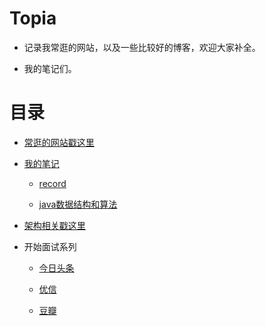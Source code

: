 # Topia

- 记录我常逛的网站，以及一些比较好的博客，欢迎大家补全。

- 我的笔记们。

# 目录

- [常逛的网站戳这里](https://github.com/PleaseCallMeCoder/Topia/blob/master/treasure/recommend.md)

- [我的笔记](https://github.com/PleaseCallMeCoder/Topia/tree/master/notes)

  - [record](https://github.com/PleaseCallMeCoder/Topia/blob/master/notes/record.md)
  
  - [java数据结构和算法](https://github.com/PleaseCallMeCoder/LeetCodeMe)
  
- [架构相关戳这里](https://github.com/PleaseCallMeCoder/Topia/blob/master/architecture/%E6%9E%B6%E6%9E%84%E5%90%88%E9%9B%86.md)

- 开始面试系列
  
  - [今日头条](https://github.com/PleaseCallMeCoder/Topia/blob/master/startInterview/%E5%BC%80%E5%A7%8B%E9%9D%A2%E8%AF%95%E4%B9%8B%E4%BB%8A%E6%97%A5%E5%A4%B4%E6%9D%A1.md)
  
  - [优信](https://github.com/PleaseCallMeCoder/Topia/blob/master/startInterview/%E5%BC%80%E5%A7%8B%E9%9D%A2%E8%AF%95%E4%B9%8B%E4%BC%98%E4%BF%A1.md)
  
  - [豆瓣](https://github.com/PleaseCallMeCoder/Topia/blob/master/startInterview/%E5%BC%80%E5%A7%8B%E9%9D%A2%E8%AF%95%E4%B9%8B%E8%B1%86%E7%93%A3.md)
  

